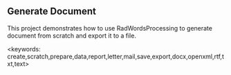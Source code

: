## Generate Document ##
This project demonstrates how to use RadWordsProcessing to generate document from scratch and export it to a file.

<keywords: create,scratch,prepare,data,report,letter,mail,save,export,docx,openxml,rtf,txt,text>